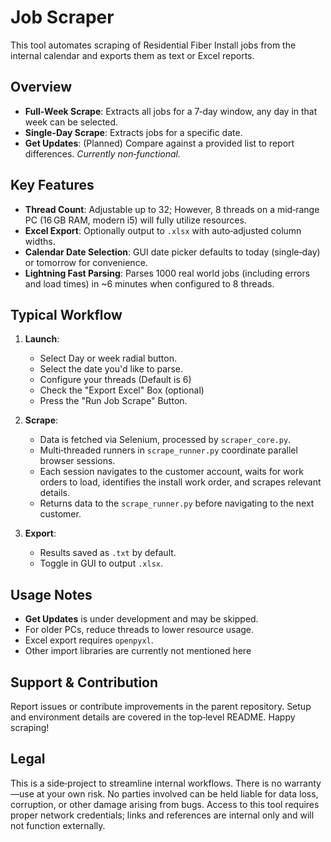 # Job Scraper

This tool automates scraping of Residential Fiber Install jobs from the internal calendar and exports them as text or Excel reports.

## Overview

* **Full-Week Scrape**: Extracts all jobs for a 7‑day window, any day in that week can be selected.
* **Single-Day Scrape**: Extracts jobs for a specific date.
* **Get Updates**: (Planned) Compare against a provided list to report differences. *Currently non‑functional.*

## Key Features

* **Thread Count**: Adjustable up to 32; However, 8 threads on a mid‑range PC (16 GB RAM, modern i5) will fully utilize resources.
* **Excel Export**: Optionally output to `.xlsx` with auto‑adjusted column widths.
* **Calendar Date Selection**: GUI date picker defaults to today (single‑day) or tomorrow for convenience.
* **Lightning Fast Parsing**: Parses 1000 real world jobs (including errors and load times) in ~6 minutes when configured to 8 threads.

## Typical Workflow

1. **Launch**:
   
   * Select Day or week radial button.
   * Select the date you'd like to parse.
   * Configure your threads (Default is 6)
   * Check the "Export Excel" Box (optional)
   * Press the "Run Job Scrape" Button.
2. **Scrape**:

   * Data is fetched via Selenium, processed by `scraper_core.py`.
   * Multi‑threaded runners in `scrape_runner.py` coordinate parallel browser sessions.
   * Each session navigates to the customer account, waits for work orders to load, identifies the install work order, and scrapes relevant details.
   * Returns data to the `scrape_runner.py` before navigating to the next customer.
3. **Export**:

   * Results saved as `.txt` by default.
   * Toggle in GUI to output `.xlsx`.

## Usage Notes

* **Get Updates** is under development and may be skipped.
* For older PCs, reduce threads to lower resource usage.
* Excel export requires `openpyxl`.
* Other import libraries are currently not mentioned here

## Support & Contribution

Report issues or contribute improvements in the parent repository. Setup and environment details are covered in the top‑level README. Happy scraping!

## Legal

This is a side‑project to streamline internal workflows. There is no warranty—use at your own risk. No parties involved can be held liable for data loss, corruption, or other damage arising from bugs.
Access to this tool requires proper network credentials; links and references are internal only and will not function externally.

